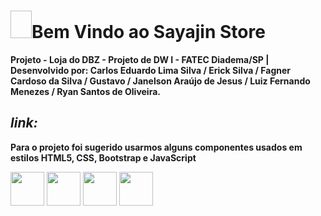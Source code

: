 # <img width="34px" height="44px" scr=""/>Bem Vindo ao Sayajin Store

**Projeto - Loja do DBZ - Projeto de DW I - FATEC Diadema/SP | Desenvolvido por: Carlos Eduardo Lima Silva / Erick Silva / Fagner Cardoso da Silva / Gustavo / Janelson Araújo de Jesus / Luiz Fernando Menezes / Ryan Santos de Oliveira.**

## *link:*

**Para o projeto foi sugerido usarmos alguns componentes usados em estilos HTML5, CSS, Bootstrap e JavaScript**

<div display= "inline">
<img width="54px" height="54px"  src="https://cdn.jsdelivr.net/gh/devicons/devicon@latest/icons/html5/html5-original.svg" />   
<img width="54px" height="54px"  src="https://cdn.jsdelivr.net/gh/devicons/devicon@latest/icons/css3/css3-original.svg" />
<img width="54px" height="54px"  src="https://cdn.jsdelivr.net/gh/devicons/devicon@latest/icons/bootstrap/bootstrap-original.svg" />            
<img width="54px" height="54px"  src="https://cdn.jsdelivr.net/gh/devicons/devicon@latest/icons/javascript/javascript-original.svg" />    
<div> 

</div>
